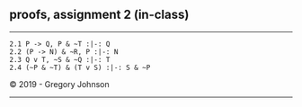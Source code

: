 ## proofs, assignment 2 (in-class)


---


~~~{.ProofChecker .JohnsonSL options="fonts tabindent render" guides="fitch" points="27" late-credit="20"}
2.1 P -> Q, P & ~T :|-: Q
2.2 (P -> N) & ~R, P :|-: N
2.3 Q v T, ~S & ~Q :|-: T
2.4 (~P & ~T) & (T v S) :|-: S & ~P
~~~

<p>&copy; 2019 - <script>document.write(new Date().getFullYear())</script> Gregory Johnson</p>

---

